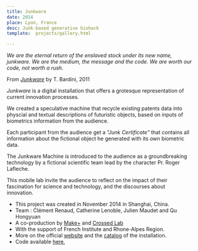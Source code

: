 ```yaml
---
title: Junkware
date: 2014
place: Lyon, France
desc: Junk-based generative biohack 
template:  projects/gallery.html

---
```


*We are the eternal return of the enslaved stock under its new name, junkware.
We are the medium, the message and the code.
We are worth our code, not worth a rush.*

From *[Junkware](http://books.google.fr/books?id=7hZDllG70OYC&lpg=PP1&hl=fr&pg=PA9#v=onepage&q&f=true)* by T. Bardini, 2011

*Junkware* is a digital installation that offers a grotesque representation of
current innovation processes. 

We created a speculative machine that recycle existing patents data into physcial and textual descriptions of futuristic objects, based on inputs of biometrics information from the audience. 

Each participant from the audience get a *"Junk Certificate"* that contains all information about the fictional object he generated with its own biometric data.

The Junkware Machine is introduced to the audience as a groundbreaking technology
by a fictional scientific team lead by the character Pr. Roger Lafleche. 

This mobile lab invite the audience to reflect on the impact of their fascination for science and technology, and the discourses about innovation.


* This project was created in November 2014 in Shanghai, China.
* Team : Clément Renaud, Catherine Lenoble, Julien Maudet and Qu Hongyuan
* A co-production by [Make+](http://makeplus.org) and [Crossed Lab](http://www.crossedlab.org)
* With the support of French Institute and Rhone-Alpes Region.
* More on the official  [website](http://junkware.io) and the [catalog](http://github.com/clemsos/thejunkventurebook) of the installation.
* Code available [here](http://github.com/clemsos/junkware), 
